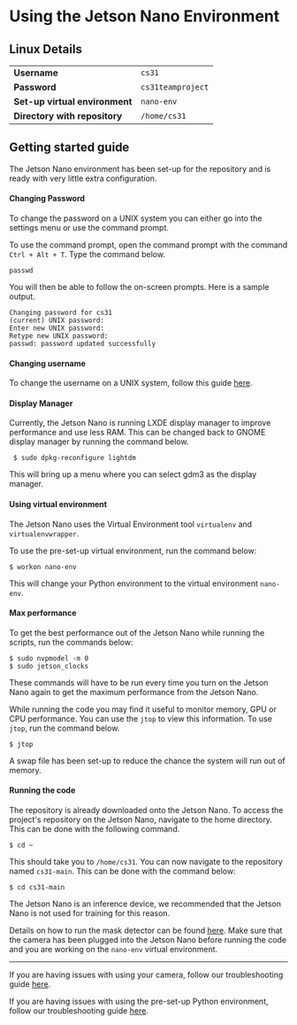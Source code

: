 # Using the Jetson Nano Environment

## Linux Details

|||
|--|--|
|**Username** | ``cs31`` |
|**Password**  | ``cs31teamproject`` |
|**Set-up virtual environment**|``nano-env``|
|**Directory with repository**|``/home/cs31``|

## Getting started guide

The Jetson Nano environment has been set-up for the repository and is ready with very little extra configuration.

#### Changing Password

To change the password on a UNIX system you can either go into the settings menu or use the command prompt.

To use the command prompt, open the command prompt with the command `Ctrl + Alt + T`. Type the command below.

```
passwd
```

You will then be able to follow the on-screen prompts. Here is a sample output.
```
Changing password for cs31
(current) UNIX password:
Enter new UNIX password:
Retype new UNIX password:
passwd: password updated successfully
```
#### Changing username

To change the username on a UNIX system, follow this guide [here](https://www.linuxuprising.com/2019/04/how-to-change-username-on-ubuntu-debian.html).

#### Display Manager

Currently, the Jetson Nano is running LXDE display manager to improve performance and use less RAM. This can be changed back to GNOME display manager by running the command below.

```
 $ sudo dpkg-reconfigure lightdm
```
This will bring up a menu where you can select gdm3 as the display manager.

#### Using virtual environment

The Jetson Nano uses the Virtual Environment tool `virtualenv` and `virtualenvwrapper`. 

To use the pre-set-up virtual environment, run the command below:

```
$ workon nano-env
```

This will change your Python environment to the virtual environment `nano-env`.

#### Max performance

To get the best performance out of the Jetson Nano while running the scripts, run the commands below:

```
$ sudo nvpmodel -m 0
$ sudo jetson_clocks
```

These commands will have to be run every time you turn on the Jetson Nano again to get the maximum performance from the Jetson Nano.

While running the code you may find it useful to monitor memory, GPU or CPU performance. You can use the `jtop` to view this information. To use `jtop`, run the command below.

```
$ jtop
```

A swap file has been set-up to reduce the chance the system will run out of memory.

#### Running the code

The repository is already downloaded onto the Jetson Nano. To access the project's repository on the Jetson Nano, navigate to the home directory. This can be done with the following command.

```
$ cd ~
```

This should take you to `/home/cs31`. You can now navigate to the repository named `cs31-main`. This can be done with the command below:

```
$ cd cs31-main
```  

The Jetson Nano is an inference device, we recommended that the Jetson Nano is not used for training for this reason.

Details on how to run the mask detector can be found [here](../running_software_and_training_model/running_facemask_detector.md).
Make sure that the camera has been plugged into the Jetson Nano before running the code and you are working on the `nano-env` virtual environment.

---
If you are having issues with using your camera, follow our troubleshooting guide [here](../../troubleshooting/errors_with_camera_config.md).

If you are having issues with using the pre-set-up Python environment, follow our troubleshooting guide [here](../../troubleshooting/errors_using_python_env.md).
